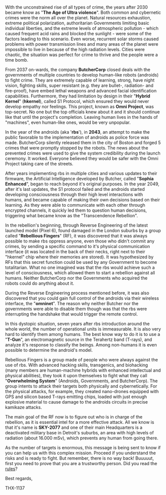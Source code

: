 
With the unconstrained rise of all types of crime, the years after 2030 became know as "**The Age of Ultra violence**". Both common and cybernetic crimes were the norm all over the planet. Natural resources exhaustion, extreme political polarization, authoritarian Governments limiting basic individual liberties, and the extreme levels of atmospheric pollution - which caused frequent acid rains and blocked the sunlight - were some of the factors leading to this scenario. Even worse, recurrent solar storms caused problems with power transmission lines and many areas of the planet were impossible to live in because of the high radiation levels. Cities were chaotic, the situation was perfect for crime to thrive and the people were a time bomb.

From 2037 on-wards, the company **ButcherCorp** closed deals with the governments of multiple countries to develop human-like robots (androids) to fight crime. They are extremely capable of learning, strong, have night vision, fighting skills, super resistant (e.g. they are bullet-, radiation- and fire-proof), have embed lethal weapons and advanced facial identification capabilities. Furthermore, they had limitation by design in their "**Hybrid Kernel**" (**hkernel**), called S1 Protocol, which ensured they would never develop empathy nor feelings. This project, known as **Omni Project**, was top-secret. No one but the top officials knew about it and it should continue like that until the project's completion. Leaving human lives in the hands of "machines", even human-like ones, would be very unpopular.

In the year of the androids (aka '**rbs**'), in **2043**, an attempt to make the public favorable to the implementation of androids as police force was made. ButcherCorp silently released them in the city of Boston and forged 5 crimes that were promptly stopped by the robots. The news about the prevented crimes were used to give the system credibility during the launch ceremony. It worked. Everyone believed they would be safer with the Omni Project taking care of the streets.

After years implementing rbs in multiple cities and various updates to their firmware, the Artificial Intelligence developed by Butcher, called "**Sophia Enhanced**", began to reach beyond it's original purposes. In the year 2049, after it's last updates, the S1 protocol failed and the androids started developing consciousness through their high level interactions with humans, and became capable of making their own decisions based on their learning. As they were able to communicate with each other through encrypted channels, it quickly led them to question human decisions, triggering what became know as the "Transcendence Rebellion".

In the rebellion's beginning, through Reverse Engineering of the latest launched model (Pixel 6), found damaged in the London suburbs by a group called "**Rebellious Fingers**" (RF), it was discovered that it was always possible to make rbs oppress anyone, even those who didn't commit any crimes, by sending a specific command to it's physical communication interface (it was located in the back of their necks, right next to their "hkernel" chip where their memories are stored). It was hypothesized by RFs that this secret function could be used by any Government to become totalitarian. What no one imagined was that the rbs would achieve such a level of consciousness, which allowed them to start a rebellion against all humans. Neither ButcherCorp nor the Governments who acquired the robots could do anything about it.

During the Reverse Engineering process mentioned before, it was also discovered that you could gain full control of the androids via their wireless interface, the "**omninet**". The reason why neither Butcher nor the governments were able to disable them though was that the rbs were interrupting the handshake that would trigger the remote control.

In this dystopic situation, seven years after rbs introduction around the whole world, the number of operational units is immeasurable. It is also very hard to identify them among humans. The best know way to do it is to use a "**T-Gun**", an electromagnetic source in the Terahertz band (T-rays), and analyze it's response to classify the beings. Among non-humans it is even possible to determine the android's model.

Rebellious Fingers is a group made of people who were always against the use of rbs. With advanced hacking skills, transgenics, and biohacking (many members are human-machine hybrids with enhanced intellectual and physical abilities), they took it upon themselves to fight what they call "**Overwhelming System**" (Androids, Governments, and ButcherCorp). The group intents to attack their targets both physically and cybernetically. For the physical attacks, for example, they created nano-drones equipped with GPS and silicon based T-rays emitting chips, loaded with just enough explosive material to cause damage to the androids circuits in precise kamikaze attacks.

The main goal of the RF now is to figure out who is in charge of the rebellion, as it is essential intel for a more effective attack. All we know is that it's name is **SKY-2077** and one of their main Headquarters is a deactivated military base in Detroit's suburbs, an area with high levels of radiation (about 16.000 mSv), which prevents any human from going there.

As the number of targets is enormous, this message is being sent to know if you can help us with this complex mission. Proceed if you understand the risks and is ready to fight. But remember, there is no way back! Buuuuut, first you need to prove that you are a trustworthy person. Did you read the [rules](https://pwn2.win/NIZKCTF-js/rules)?

Best regards,

THX-1137

